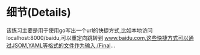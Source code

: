 # 细节(Details)
该练习主要是用于使用go写出一个url的快捷方式,比如本地访问 localhost:8000/baidu,可以重定向跳转到
www.baidu.com,这些快捷方式可以通过JSOM,YAML等格式的文件作为输入.(Final...
